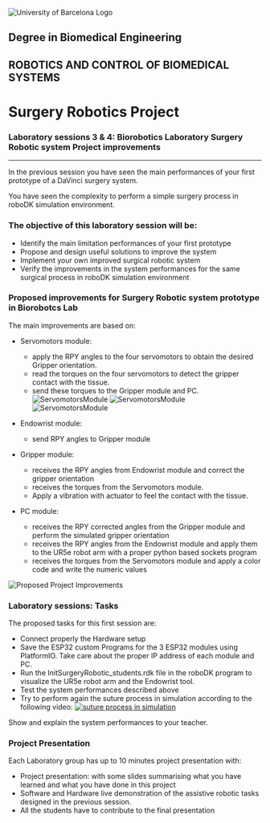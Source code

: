 ![University of Barcelona Logo](././Images/Session1/figure1.png)

## Degree in Biomedical Engineering
## ROBOTICS AND CONTROL OF BIOMEDICAL SYSTEMS
# **Surgery Robotics Project**
### Laboratory sessions 3 & 4: Biorobotics Laboratory Surgery Robotic system Project improvements

---

In the previous session you have seen the main performances of your first prototype of a DaVinci surgery system.

You have seen the complexity to perform a simple surgery process in roboDK simulation environment.

### The objective of this laboratory session will be:
- Identify the main limitation performances of your first prototype
- Propose and design useful solutions to improve the system
- Implement your own improved surgical robotic system
- Verify the improvements in the system performances for the same surgical process in roboDK simulation environment

### Proposed improvements for Surgery Robotic system prototype in Biorobotcs Lab

The main improvements are based on:
- Servomotors module:
    - apply the RPY angles to the four servomotors to obtain the desired Gripper orientation.
    - read the torques on the four servomotors to detect the gripper contact with the tissue.
    - send these torques to the Gripper module and PC.
    ![ServomotorsModule](././Images/Session1/Servos1.png)
    ![ServomotorsModule](././Images/Session1/Servos2.png)
    ![ServomotorsModule](././Images/Session1/Servos3.png)

- Endowrist module:
    - send RPY angles to Gripper module
- Gripper module:
    - receives the RPY angles from Endowrist module and correct the gripper orientation
    - receives the torques from the Servomotors module.
    - Apply a vibration with actuator to feel the contact with the tissue.

- PC module:
    - receives the RPY corrected angles from the Gripper module and perform the simulated gripper orientation
    - receives the RPY angles from the Endowrist module and apply them to the UR5e robot arm with a proper python based sockets program
    - receives the torques from the Servomotors module and apply a color code and write the numeric values
    
![Proposed Project Improvements](././Images/Session1/ProjectImprovements2.png)

### Laboratory sessions: Tasks

The proposed tasks for this first session are:
- Connect properly the Hardware setup
- Save the ESP32 custom Programs for the 3 ESP32 modules using PlatformIO. Take care about the proper IP address of each module and PC.
- Run the InitSurgeryRobotic_students.rdk file in the roboDK program to visualize the UR5e robot arm and the Endowrist tool.
- Test the system performances described above 
- Try to perform again the suture process in simulation according to the following video:
[![suture process in simulation](Images/Session1/training.png)](https://youtu.be/1t3-Ggcp_Hg?feature=shared)

Show and explain the system performances to your teacher.

### Project Presentation

Each Laboratory group has up to 10 minutes project presentation with:

- Project presentation: with some slides summarising what you have learned and what you have done in this project
- Software and Hardware live demonstration of the assistive robotic tasks designed in the previous session.
- All the students have to contribute to the final presentation